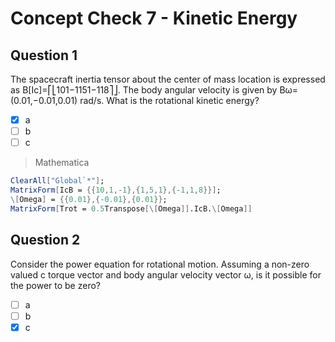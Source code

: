 # Concept Check 7 - Kinetic Energy
## Question 1
The spacecraft inertia tensor about the center of mass location is expressed as B[Ic]=⎡⎣101−1151−118⎤⎦. The body angular velocity is given by Bω=(0.01,−0.01,0.01) rad/s. What is the rotational kinetic energy?
- [x] a
- [ ] b
- [ ] c
> Mathematica

```Mathematica
ClearAll["Global`*"];
MatrixForm[IcB = {{10,1,-1},{1,5,1},{-1,1,8}}];
\[Omega] = {{0.01},{-0.01},{0.01}};
MatrixForm[Trot = 0.5Transpose[\[Omega]].IcB.\[Omega]]
```
## Question 2
Consider the power equation for rotational motion. Assuming a non-zero valued c torque vector and body angular velocity vector ω, is it possible for the power to be zero?

- [ ] a
- [ ] b
- [x] c

